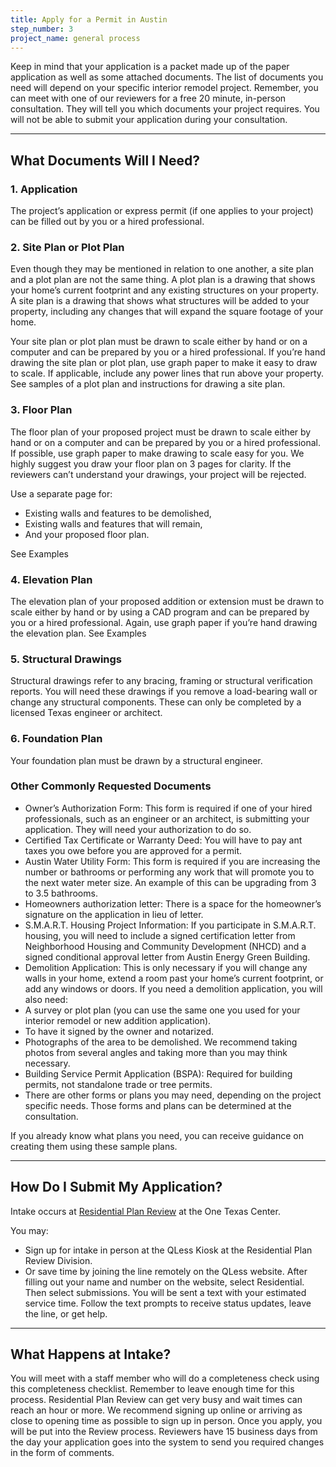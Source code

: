 ```yaml
---
title: Apply for a Permit in Austin
step_number: 3
project_name: general process
---
```



Keep in mind that your application is a packet made up of the paper application as well as some attached documents. The list of documents you need will depend on your specific interior remodel project. Remember, you can meet with one of our reviewers for a free 20 minute, in-person consultation. They will tell you which documents your project requires. You will not be able to submit your application during your consultation.

---

## What Documents Will I Need?

### 1. Application

The project’s application or express permit (if one applies to your project) can be filled out by you or a hired professional.

### 2. Site Plan or Plot Plan

Even though they may be mentioned in relation to one another, a site plan and a plot plan are not the same thing. A plot plan is a drawing that shows your home’s current footprint and any existing structures on your property. A site plan is a drawing that shows what structures will be added to your property, including any changes that will expand the square footage of your home.

Your site plan or plot plan must be drawn to scale either by hand or on a computer and can be prepared by you or a hired professional. If you’re hand drawing the site plan or plot plan, use graph paper to make it easy to draw to scale. If applicable, include any power lines that run above your property. See samples of a plot plan and instructions for drawing a site plan.

### 3. Floor Plan

The floor plan of your proposed project must be drawn to scale either by hand or on a computer and can be prepared by you or a hired professional. If possible, use graph paper to make drawing to scale easy for you. We highly suggest you draw your floor plan on 3 pages for clarity. If the reviewers can’t understand your drawings, your project will be rejected.

Use a separate page for: 
* Existing walls and features to be demolished, 
* Existing walls and features that will remain, 
* And your proposed floor plan.

See Examples

### 4. Elevation Plan

The elevation plan of your proposed addition or extension must be drawn to scale either by hand or by using a CAD program and can be prepared by you or a hired professional. Again, use graph paper if you’re hand drawing the elevation plan. See Examples

### 5. Structural Drawings

Structural drawings refer to any bracing, framing or structural verification reports. You will need these drawings if you remove a load-bearing wall or change any structural components. These can only be completed by a licensed Texas engineer or architect.

### 6. Foundation Plan

Your foundation plan must be drawn by a structural engineer.

### Other Commonly Requested Documents

* Owner’s Authorization Form: This form is required if one of your hired professionals, such as an engineer or an architect, is submitting your application. They will need your authorization to do so.
* Certified Tax Certificate or Warranty Deed: You will have to pay ant taxes you owe before you are approved for a permit.
* Austin Water Utility Form: This form is required if you are increasing the number or bathrooms or performing any work that will promote you to the next water meter size. An example of this can be upgrading from 3 to 3.5 bathrooms.
* Homeowners authorization letter: There is a space for the homeowner’s signature on the application in lieu of letter.
* S.M.A.R.T. Housing Project Information: If you participate in S.M.A.R.T. housing, you will need to include a signed certification letter from Neighborhood Housing and Community Development (NHCD) and a signed conditional approval letter from Austin Energy Green Building.
* Demolition Application: This is only necessary if you will change any walls in your home, extend a room past your home’s current footprint, or add any windows or doors. If you need a demolition application, you will also need:
* A survey or plot plan (you can use the same one you used for your interior remodel or new addition application).
* To have it signed by the owner and notarized.
* Photographs of the area to be demolished. We recommend taking photos from several angles and taking more than you may think necessary.
* Building Service Permit Application (BSPA): Required for building permits, not standalone trade or tree permits.
* There are other forms or plans you may need, depending on the project specific needs. Those forms and plans can be determined at the consultation.

If you already know what plans you need, you can receive guidance on creating them using these sample plans.

---

## How Do I Submit My Application?

Intake occurs at [Residential Plan Review](/contact/#residential-plan-review) at the One Texas Center. 

You may: 
* Sign up for intake in person at the QLess Kiosk at the Residential Plan Review Division.
* Or save time by joining the line remotely on the QLess website. After filling out your name and number on the website, select Residential. Then select submissions. You will be sent a text with your estimated service time. Follow the text prompts to receive status updates, leave the line, or get help.

---

## What Happens at Intake?

You will meet with a staff member who will do a completeness check using this completeness checklist. Remember to leave enough time for this process. Residential Plan Review can get very busy and wait times can reach an hour or more. We recommend signing up online or arriving as close to opening time as possible to sign up in person. Once you apply, you will be put into the Review process. Reviewers have 15 business days from the day your application goes into the system to send you required changes in the form of comments.